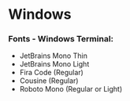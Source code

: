 
# Windows

### Fonts - Windows Terminal:
- JetBrains Mono Thin
- JetBrains Mono Light
- Fira Code (Regular)
- Cousine (Regular)
- Roboto Mono (Regular or Light)
